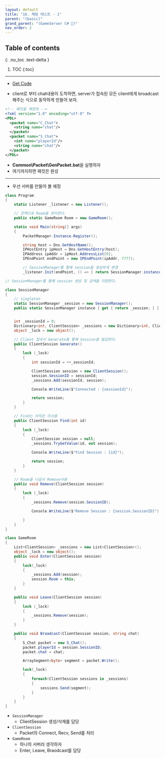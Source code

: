 ```yaml
---
layout: default
title: "16. 채팅 테스트 - 1"
parent: "(basic)"
grand_parent: "(GameServer C# 🎯)"
nav_order: 2
---
```


## Table of contents
{: .no_toc .text-delta }

1. TOC
{:toc}

---

* [Get Code](https://github.com/Arthur880708/CSharp_GameServer_Basic_Examples/tree/Tag-36-chattest-1)

* client로 부터 chat내용이 도착하면, server가 접속된 모든 client에게 broadcast해주는 식으로 동작하게 만들어 보자.

```xml
<!-- 패킷을 재정의 -->
<?xml version="1.0" encoding="utf-8" ?>
<PDL>
  <packet name="C_Chat">
    <string name="chat"/>
  </packet>
  <packet name="S_Chat">
    <int name="playerId"/>
    <string name="chat"/>
  </packet>
</PDL>
```

* **Common\Packet\GenPacket.bat**을 실행하자
* 여기까지하면 패킷은 완성

---

* 우선 서버를 만들어 볼 예정

```csharp
class Program
{
    static Listener _listener = new Listener();

    // 전역으로 Room을 관리한다.
    public static GameRoom Room = new GameRoom();

    static void Main(string[] args)
    {
        PacketManager.Instance.Register();

        string host = Dns.GetHostName();
        IPHostEntry ipHost = Dns.GetHostEntry(host);
        IPAddress ipAddr = ipHost.AddressList[0];
        IPEndPoint endPoint = new IPEndPoint(ipAddr, 7777);

        // SessionManager를 통해 session을 생성하게 변경
        _listener.Init(endPoint, () => { return SessionManager.instance.Generate(); });
```

```csharp
// SessionManager를 통해 session 생성 및 검색을 지원한다.

class SessionManager
{
    // singleton
    static SessionManager _session = new SessionManager();
    public static SessionManager instance { get { return _session; } }


    int _sessionId = 0;
    Dictionary<int, ClientSession> _sessions = new Dictionary<int, ClientSession>();
    object _lock = new object();

    // Client 접속시 Generate를 통해 Session을 발급한다.
    public ClientSession Generate()
    {
        lock (_lock)
        {
            int sessionId = ++_sessionId;

            ClientSession session = new ClientSession();
            session.SessionID = sessionId;
            _sessions.Add(sessionId, session);

            Console.WriteLine($"Connected : {sessionId}");

            return session;
        }
    }

    // Find는 아직은 미사용
    public ClientSession Find(int id)
    {
        lock (_lock)
        {
            ClientSession session = null;
            _sessions.TryGetValue(id, out session);

            Console.WriteLine($"Find Session : {id}");

            return session;
        }
    }

    // Room을 나갈시 Remove사용
    public void Remove(ClientSession session)
    {
        lock (_lock)
        {
            _sessions.Remove(session.SessionID);

            Console.WriteLine($"Remove Session : {session.SessionID}");

        }
    }
}
```

```csharp
class GameRoom
{
    List<ClientSession> _sessions = new List<ClientSession>();
    object _lock = new object();
    public void Enter(ClientSession session)
    {
        lock(_lock)
        {
            _sessions.Add(session);
            session.Room = this;
        }
    }

    public void Leave(ClientSession session)
    {
        lock (_lock)
        {
            _sessions.Remove(session);
        }
    }

    public void Broadcast(ClientSession session, string chat)
    {
        S_Chat packet = new S_Chat();
        packet.playerId = session.SessionID;
        packet.chat = chat;

        ArraySegment<byte> segment = packet.Write();

        lock(_lock)
        {
            foreach(ClientSession sessions in _sessions)
            {
                sessions.Send(segment);
            }
        }
    }
}
```

* `SessionManager`
    * ClientSession 생성/삭제를 담당
* `ClientSession`
    * Packet의 Connect, Recv, Send를 처리
* `GameRoom`
    * 하나의 서버라 생각하자
    * Enter, Leave, Braodcast를 담당